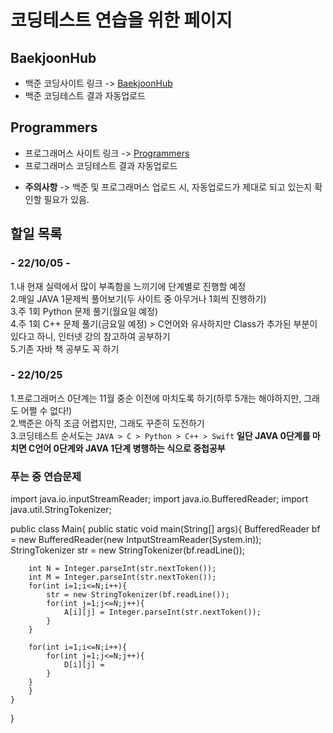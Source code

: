 # 코딩테스트 연습을 위한 페이지

## BaekjoonHub
* 백준 코딩사이트 링크 -> [BaekjoonHub](https://github.com/BaekjoonHub/BaekjoonHub)  
* 백준 코딩테스트 결과 자동업로드  
  
## Programmers
* 프로그래머스 사이트 링크 -> [Programmers](https://programmers.co.kr)  
* 프로그래머스 코딩테스트 결과 자동업로드 

- __주의사항__ -> 백준 및 프로그래머스 업로드 시, 자동업로드가 제대로 되고 있는지 확인할 필요가 있음.
  
## 할일 목록
  ### - 22/10/05 -
   1.내 현재 실력에서 많이 부족함을 느끼기에 단계별로 진행할 예정  
   2.매일 JAVA 1문제씩 풀어보기(두 사이트 중 아무거나 1회씩 진행하기)  
   3.주 1회 Python 문제 풀기(월요일 예정)  
   4.주 1회 C++ 문제 풀기(금요일 예정) > C언어와 유사하지만 Class가 추가된 부분이 있다고 하니, 인터넷 강의 참고하여 공부하기  
   5.기존 자바 책 공부도 꼭 하기  
    
  ### - 22/10/25
   1.프로그래머스 0단계는 11월 중순 이전에 마치도록 하기(하루 5개는 해야하지만, 그래도 어쩔 수 없다!)  
   2.백준은 아직 조금 어렵지만, 그래도 꾸준히 도전하기  
   3.코딩테스트 순서도는 `JAVA > C > Python > C++ > Swift` __일단 JAVA 0단계를 마치면 C언어 0단계와 JAVA 1단계 병행하는 식으로 중첩공부__

   ### 푸는 중 연습문제

   import java.io.inputStreamReader;
import java.io.BufferedReader;
import java.util.StringTokenizer;

public class Main{
    public static void main(String[] args){
        BufferedReader bf =
            new BufferedReader(new IntputStreamReader(System.in));
        StringTokenizer str =
            new StringTokenizer(bf.readLine());
        
        int N = Integer.parseInt(str.nextToken());
        int M = Integer.parseInt(str.nextToken());
        for(int i=1;i<=N;i++){
            str = new StringTokenizer(bf.readLine());
            for(int j=1;j<=N;j++){
                A[i][j] = Integer.parseInt(str.nextToken());
            }
        }
            
        for(int i=1;i<=N;i++){
            for(int j=1;j<=N;j++){
                D[i][j] =
            }
        }
        }
    }
}
